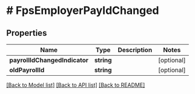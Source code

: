 # # FpsEmployerPayIdChanged

## Properties

Name | Type | Description | Notes
------------ | ------------- | ------------- | -------------
**payrollIdChangedIndicator** | **string** |  | [optional]
**oldPayrollId** | **string** |  | [optional]

[[Back to Model list]](../../README.md#models) [[Back to API list]](../../README.md#endpoints) [[Back to README]](../../README.md)
